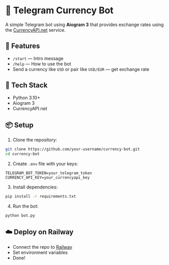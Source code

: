 # 💱 Telegram Currency Bot

A simple Telegram bot using **Aiogram 3** that provides exchange rates using the [CurrencyAPI.net](https://currencyapi.net) service.

## 🚀 Features

- `/start` — Intro message
- `/help` — How to use the bot
- Send a currency like `USD` or pair like `USD/EUR` — get exchange rate

## 🔧 Tech Stack

- Python 3.10+
- Aiogram 3
- CurrencyAPI.net

## 📦 Setup

1. Clone the repository:
```bash
git clone https://github.com/your-username/currency-bot.git
cd currency-bot
```

2. Create `.env` file with your keys:
```
TELEGRAM_BOT_TOKEN=your_telegram_token
CURRENCY_API_KEY=your_currencyapi_key
```

3. Install dependencies:
```bash
pip install -r requirements.txt
```

4. Run the bot:
```bash
python bot.py
```

## ☁️ Deploy on Railway

- Connect the repo to [Railway](https://railway.app)
- Set environment variables
- Done!